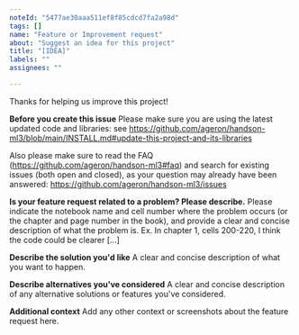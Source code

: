 ```yaml
---
noteId: "5477ae30aaa511ef8f85cdcd7fa2a98d"
tags: []
name: "Feature or Improvement request"
about: "Suggest an idea for this project"
title: "[IDEA]"
labels: ""
assignees: ""

---
```


Thanks for helping us improve this project!

**Before you create this issue**
Please make sure you are using the latest updated code and libraries: see https://github.com/ageron/handson-ml3/blob/main/INSTALL.md#update-this-project-and-its-libraries

Also please make sure to read the FAQ (https://github.com/ageron/handson-ml3#faq) and search for existing issues (both open and closed), as your question may already have been answered: https://github.com/ageron/handson-ml3/issues

**Is your feature request related to a problem? Please describe.**
Please indicate the notebook name and cell number where the problem occurs (or the chapter and page number in the book), and provide a clear and concise description of what the problem is. Ex.  In chapter 1, cells 200-220, I think the code could be clearer [...]

**Describe the solution you'd like**
A clear and concise description of what you want to happen.

**Describe alternatives you've considered**
A clear and concise description of any alternative solutions or features you've considered.

**Additional context**
Add any other context or screenshots about the feature request here.
